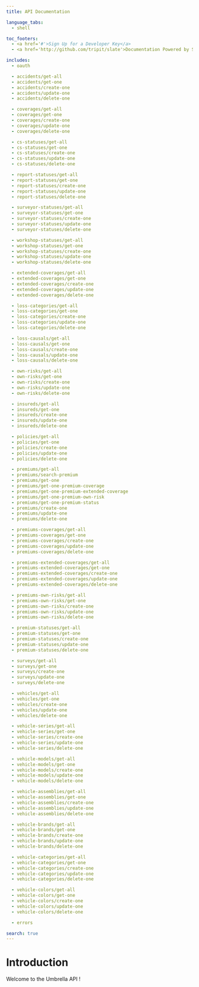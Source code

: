 ```yaml
---
title: API Documentation

language_tabs:
  - shell

toc_footers:
  - <a href='#'>Sign Up for a Developer Key</a>
  - <a href='http://github.com/tripit/slate'>Documentation Powered by Slate</a>

includes:
  - oauth

  - accidents/get-all
  - accidents/get-one
  - accidents/create-one
  - accidents/update-one
  - accidents/delete-one

  - coverages/get-all
  - coverages/get-one
  - coverages/create-one
  - coverages/update-one
  - coverages/delete-one

  - cs-statuses/get-all
  - cs-statuses/get-one
  - cs-statuses/create-one
  - cs-statuses/update-one
  - cs-statuses/delete-one

  - report-statuses/get-all
  - report-statuses/get-one
  - report-statuses/create-one
  - report-statuses/update-one
  - report-statuses/delete-one

  - surveyor-statuses/get-all
  - surveyor-statuses/get-one
  - surveyor-statuses/create-one
  - surveyor-statuses/update-one
  - surveyor-statuses/delete-one

  - workshop-statuses/get-all
  - workshop-statuses/get-one
  - workshop-statuses/create-one
  - workshop-statuses/update-one
  - workshop-statuses/delete-one

  - extended-coverages/get-all
  - extended-coverages/get-one
  - extended-coverages/create-one
  - extended-coverages/update-one
  - extended-coverages/delete-one

  - loss-categories/get-all
  - loss-categories/get-one
  - loss-categories/create-one
  - loss-categories/update-one
  - loss-categories/delete-one

  - loss-causals/get-all
  - loss-causals/get-one
  - loss-causals/create-one
  - loss-causals/update-one
  - loss-causals/delete-one

  - own-risks/get-all
  - own-risks/get-one
  - own-risks/create-one
  - own-risks/update-one
  - own-risks/delete-one

  - insureds/get-all
  - insureds/get-one
  - insureds/create-one
  - insureds/update-one
  - insureds/delete-one

  - policies/get-all
  - policies/get-one
  - policies/create-one
  - policies/update-one
  - policies/delete-one

  - premiums/get-all
  - premiums/search-premium
  - premiums/get-one
  - premiums/get-one-premium-coverage
  - premiums/get-one-premium-extended-coverage
  - premiums/get-one-premium-own-risk
  - premiums/get-one-premium-status
  - premiums/create-one
  - premiums/update-one
  - premiums/delete-one

  - premiums-coverages/get-all
  - premiums-coverages/get-one
  - premiums-coverages/create-one
  - premiums-coverages/update-one
  - premiums-coverages/delete-one

  - premiums-extended-coverages/get-all
  - premiums-extended-coverages/get-one
  - premiums-extended-coverages/create-one
  - premiums-extended-coverages/update-one
  - premiums-extended-coverages/delete-one

  - premiums-own-risks/get-all
  - premiums-own-risks/get-one
  - premiums-own-risks/create-one
  - premiums-own-risks/update-one
  - premiums-own-risks/delete-one

  - premium-statuses/get-all
  - premium-statuses/get-one
  - premium-statuses/create-one
  - premium-statuses/update-one
  - premium-statuses/delete-one

  - surveys/get-all
  - surveys/get-one
  - surveys/create-one
  - surveys/update-one
  - surveys/delete-one

  - vehicles/get-all
  - vehicles/get-one
  - vehicles/create-one
  - vehicles/update-one
  - vehicles/delete-one

  - vehicle-series/get-all
  - vehicle-series/get-one
  - vehicle-series/create-one
  - vehicle-series/update-one
  - vehicle-series/delete-one

  - vehicle-models/get-all
  - vehicle-models/get-one
  - vehicle-models/create-one
  - vehicle-models/update-one
  - vehicle-models/delete-one

  - vehicle-assemblies/get-all
  - vehicle-assemblies/get-one
  - vehicle-assemblies/create-one
  - vehicle-assemblies/update-one
  - vehicle-assemblies/delete-one

  - vehicle-brands/get-all
  - vehicle-brands/get-one
  - vehicle-brands/create-one
  - vehicle-brands/update-one
  - vehicle-brands/delete-one

  - vehicle-categories/get-all
  - vehicle-categories/get-one
  - vehicle-categories/create-one
  - vehicle-categories/update-one
  - vehicle-categories/delete-one

  - vehicle-colors/get-all
  - vehicle-colors/get-one
  - vehicle-colors/create-one
  - vehicle-colors/update-one
  - vehicle-colors/delete-one

  - errors

search: true
---
```


# Introduction

Welcome to the Umbrella API !
